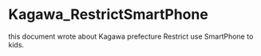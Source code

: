 # Kagawa_RestrictSmartPhone
this document wrote about Kagawa prefecture  Restrict use SmartPhone to kids.
